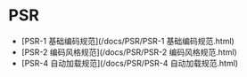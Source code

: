 # PSR

* [PSR-1 基础编码规范](/docs/PSR/PSR-1 基础编码规范.html)
* [PSR-2 编码风格规范](/docs/PSR/PSR-2 编码风格规范.html)
* [PSR-4 自动加载规范](/docs/PSR/PSR-4 自动加载规范.html)
